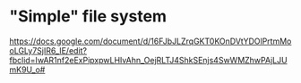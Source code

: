 # "Simple" file system

https://docs.google.com/document/d/16FJbJLZrqGKT0KOnDVtYDOlPrtmMooLGLy7SjIR6_IE/edit?fbclid=IwAR1nf2eExPipxpwLHIvAhn_OejRLTJ4ShkSEnjs4SwWMZhwPAjLJUmK9U_o#
